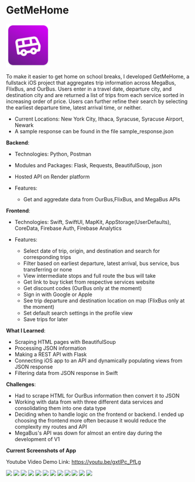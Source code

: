 # **GetMeHome**

<img src="/screenshots/logo.png" alt="GetMeHome Icon" title="GetMeHome Icon" height = "120" width = "120">

To make it easier to get home on school breaks, I developed GetMeHome, a fullstack iOS project that aggregates trip information across MegaBus, FlixBus, and OurBus. Users enter in a travel date, departure city, and destination city and are returned a list of trips from each service sorted in increasing order of price. Users can further refine their search by selecting the earliest departure time, latest arrival time, or neither.

- Current Locations: New York City, Ithaca, Syracuse, Syracuse Airport, Newark
- A sample response can be found in the file sample_response.json

**Backend**:

- Technologies: Python, Postman
- Modules and Packages: Flask, Requests, BeautifulSoup, json
- Hosted API on Render platform
- Features:

  - Get and aggredate data from OurBus,FlixBus, and MegaBus APIs

**Frontend**:

- Technologies: Swift, SwiftUI, MapKit, AppStorage(UserDefaults), CoreData, Firebase Auth, Firebase Analytics
- Features:

  - Select date of trip, origin, and destination and search for corresponding trips
  - Filter based on earliest departure, latest arrival, bus service, bus transferring or none
  - View intermediate stops and full route the bus will take
  - Get link to buy ticket from respective services website
  - Get discount codes (OurBus only at the moment)
  - Sign in with Google or Apple
  - See trip departure and destination location on map (FlixBus only at the moment)
  - Set default search settings in the profile view
  - Save trips for later

**What I Learned**:

- Scraping HTML pages with BeautifulSoup
- Processing JSON information
- Making a REST API with Flask
- Connecting iOS app to an API and dynamically populating views from JSON response
- Filtering data from JSON response in Swift

**Challenges**:

- Had to scrape HTML for OurBus information then convert it to JSON
- Working with data from with three different data services and consolidating them into one data type
- Deciding when to handle logic on the frontend or backend. I ended up choosing the frontend more often because it would reduce the complexity
  my routes and API
- MegaBus's API was down for almost an entire day during the development of V1

**Current Screenshots of App**

Youtube Video Demo Link: https://youtu.be/gxtlPc_PfLg

<img src="https://github.com/ronjj/GetMeHo![ss9](https://github.com/ronjj/GetMeHome/assets/37760008/236b1ced-7e32-474f-8593-7237bcc32ee1" width="23%"></img> <img src="https://github.com/ronjj/GetMeHome/assets/37760008/02a4c4fe-9baf-47ef-9dee-2c10239678b5" width="23%"></img> <img src="https://github.com/ronjj/GetMeHome/assets/37760008/a83035a8-aa58-4fe3-bf13-0e391334c502" width="23%"></img> <img src="https://github.com/ronjj/GetMeHome/assets/37760008/bd59acc7-92a5-4e5a-aa5c-19c2abcb237e" width="23%"></img> <img src="https://github.com/ronjj/GetMeHome/assets/37760008/4c9e67fe-f0f7-4be0-9980-2ce669a6da02" width="23%"></img> <img src="https://github.com/ronjj/GetMeHome/assets/37760008/179752a1-32d3-4479-86ca-56615f21e20e" width="23%"></img> <img src="https://github.com/ronjj/GetMeHome/assets/37760008/f2beacd6-9852-458e-b8f8-585bf3fa7812" width="23%"></img> <img src="https://github.com/ronjj/GetMeHome/assets/37760008/f8565b12-90b5-4ce8-8353-8d80de4c9661" width="23%"></img> <img src="https://github.com/ronjj/GetMeHome/assets/37760008/7e160721-37d0-4cae-bf7b-887b9cd9de85" width="23%"></img> <img src="https://github.com/ronjj/GetMeHome/assets/37760008/0a9d7da2-507f-490c-8326-40a9e9030f6b" width="23%"></img> <img src="https://github.com/ronjj/GetMeHome/assets/37760008/b178bff9-e7cf-431a-8072-bc2207b0c63e" width="23%"></img> <img src="https://github.com/ronjj/GetMeHome/assets/37760008/704b9363-d0a3-433e-8f7e-771cfef198e0" width="23%"></img>

